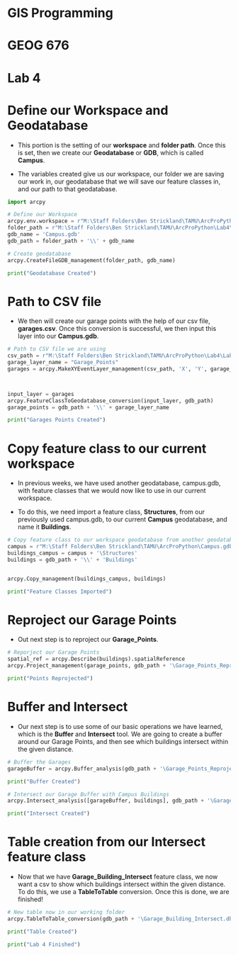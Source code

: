 # GIS Programming 
# GEOG 676
# Lab 4


# Define our Workspace and Geodatabase

- This portion is the setting of our **workspace** and **folder path**. Once this is set, 
then we create our **Geodatabase** or **GDB**, which is called **Campus**.

- The variables created give us our workspace, our folder we are saving our work in, 
our geodatabase that we will save our feature classes in, and our path to that geodatabase.

```python
import arcpy

# Define our Workspace
arcpy.env.workspace = r"M:\Staff Folders\Ben Strickland\TAMU\ArcProPython\Lab4"
folder_path = r"M:\Staff Folders\Ben Strickland\TAMU\ArcProPython\Lab4\Lab4_FunWithArcPy"
gdb_name = 'Campus.gdb'
gdb_path = folder_path + '\\' + gdb_name

# Create geodatabase
arcpy.CreateFileGDB_management(folder_path, gdb_name)

print("Geodatabase Created")
```

# Path to CSV file

- We then will create our garage points with the help of our csv file, **garages.csv**.
Once this conversion is successful, we then input this layer into our **Campus.gdb**.


```python
# Path to CSV file we are using
csv_path = r"M:\Staff Folders\Ben Strickland\TAMU\ArcProPython\Lab4\Lab4_FunWithArcPy\garages.csv"
garage_layer_name = "Garage_Points"
garages = arcpy.MakeXYEventLayer_management(csv_path, 'X', 'Y', garage_layer_name)



input_layer = garages
arcpy.FeatureClassToGeodatabase_conversion(input_layer, gdb_path)
garage_points = gdb_path + '\\' + garage_layer_name

print("Garages Points Created")
```

# Copy feature class to our current workspace

- In previous weeks, we have used another geodatabase, campus.gdb, with feature classes that we would now like to use in our current workspace. 

- To do this, we need import a feature class, **Structures**, from our previously used campus.gdb, to our current **Campus** geodatabase, and name it **Buildings**.

```python
# Copy feature class to our workspace geodatabase from another geodatabase
campus = r"M:\Staff Folders\Ben Strickland\TAMU\ArcProPython\Campus.gdb"
buildings_campus = campus + '\Structures'
buildings = gdb_path + '\\' + 'Buildings'


arcpy.Copy_management(buildings_campus, buildings)

print("Feature Classes Imported")
```

# Reproject our Garage Points

- Out next step is to reproject our **Garage_Points**.

```python
# Reporject our Garage Points
spatial_ref = arcpy.Describe(buildings).spatialReference
arcpy.Project_management(garage_points, gdb_path + '\Garage_Points_Reprojected', spatial_ref)

print("Points Reprojected")
```

# Buffer and Intersect

- Our next step is to use some of our basic operations we have learned, which is the **Buffer** and **Intersect** tool. We are going to create a buffer around our Garage Points, and then see which buildings intersect within the given distance.


```python
# Buffer the Garages
garageBuffer = arcpy.Buffer_analysis(gdb_path + '\Garage_Points_Reprojected', gdb_path + '\Garage_Points_Buffer', 150)

print("Buffer Created")

# Intersect our Garage Buffer with Campus Buildings
arcpy.Intersect_analysis([garageBuffer, buildings], gdb_path + '\Garage_Building_Intersect', 'ALL')

print("Intersect Created")
```

# Table creation from our Intersect feature class

- Now that we have **Garage_Building_Intersect** feature class, we now want a csv to show which buildings intersect within the given distance. To do this, we use a **TableToTable** conversion. Once this is done, we are finished!

```python
# New table now in our working folder
arcpy.TableToTable_conversion(gdb_path + '\Garage_Building_Intersect.dbf', folder_path, 'BuildingsCloseBy.csv')

print("Table Created")

print("Lab 4 Finished")
```



